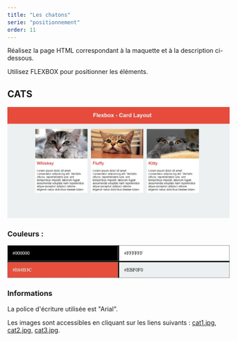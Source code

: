 ```yaml
---
title: "Les chatons"
serie: "positionnement"
order: 11
---
```


Réalisez la page HTML correspondant à la maquette et à la description ci-dessous.

Utilisez FLEXBOX pour positionner les éléments.


## CATS
![cats](img/01-cats.jpg)

### Couleurs : 
![cats-colors](img/01-cats-colors.jpg)

### Informations 
La police d'écriture utilisée est "Arial".

Les images sont accessibles en cliquant sur les liens suivants : [cat1.jpg](img/cat1.jpg), [cat2.jpg](img/cat2.jpg), [cat3.jpg](img/cat3.jpg).

